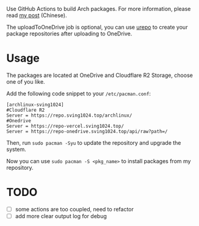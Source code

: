 Use GitHub Actions to build Arch packages.
For more information, please read [my post](https://viflythink.com/Use_GitHubActions_to_build_AUR/) (Chinese).

The uploadToOneDrive job is optional, you can use [urepo](https://github.com/vifly/urepo) to create your package repositories after uploading to OneDrive.

# Usage
The packages are located at OneDrive and Cloudflare R2 Storage, choose one of you like.

Add the following code snippet to your `/etc/pacman.conf`:

```
[archlinux-sving1024]
#Cloudflare R2
Server = https://repo.sving1024.top/archlinux/
#Onedrive
Server = https://repo-vercel.sving1024.top/
Server = https://repo-onedrive.sving1024.top/api/raw?path=/
```

Then, run `sudo pacman -Syu` to update the repository and upgrade the system.

Now you can use `sudo pacman -S <pkg_name>` to install packages from my repository.

# TODO
- [ ] some actions are too coupled, need to refactor
- [ ] add more clear output log for debug
